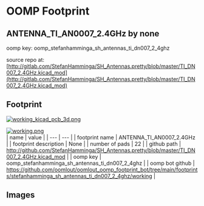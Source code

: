 # OOMP Footprint  
## ANTENNA_TI_AN0007_2.4GHz  by none  
  
oomp key: oomp_stefanhamminga_sh_antennas_ti_dn007_2_4ghz  
  
source repo at: [http://gitlab.com/StefanHamminga/SH_Antennas.pretty/blob/master/TI_DN007_2.4GHz.kicad_mod](http://gitlab.com/StefanHamminga/SH_Antennas.pretty/blob/master/TI_DN007_2.4GHz.kicad_mod)  
## Footprint  
  
[![working_kicad_pcb_3d.png](working_kicad_pcb_3d_600.png)](working_kicad_pcb_3d.png)  
  
[![working.png](working_600.png)](working.png)  
| name | value | 
| --- | --- | 
| footprint name | ANTENNA_TI_AN0007_2.4GHz | 
| footprint description | None | 
| number of pads | 22 | 
| github path | http://github.com/StefanHamminga/SH_Antennas.pretty/blob/master/TI_DN007_2.4GHz.kicad_mod | 
| oomp key | oomp_stefanhamminga_sh_antennas_ti_dn007_2_4ghz | 
| oomp bot github | https://github.com/oomlout/oomlout_oomp_footprint_bot/tree/main/footprints/stefanhamminga_sh_antennas_ti_dn007_2_4ghz/working | 
## Images  
